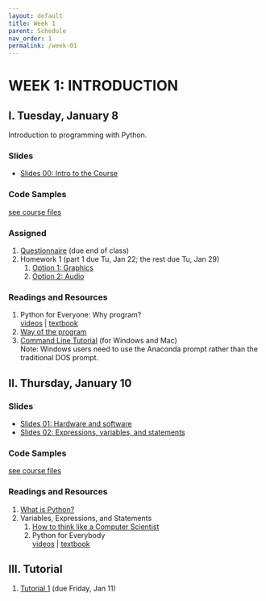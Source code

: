 ```yaml
---
layout: default
title: Week 1
parent: Schedule
nav_order: 1
permalink: /week-01
---
```


# WEEK 1: INTRODUCTION

## I. Tuesday, January 8
Introduction to programming with Python.
### Slides
* [Slides 00: Intro to the Course](https://docs.google.com/presentation/d/1lFtVbEGrP8PoTZlK-q6SpYLN_B8MDNcN0pBJ_lc7Yd8/edit?usp=sharing)

### Code Samples
[see course files](/winter2019/course-files/lectures/)

### Assigned 
1. <a href="https://goo.gl/forms/315BPme8lNKYGval1" target="_blank">Questionnaire</a> (due end of class)
2. Homework 1 (part 1 due Tu, Jan 22; the rest due Tu, Jan 29)
    1. [Option 1: Graphics](https://docs.google.com/document/d/1gg-lejsKe8fihtUsaEYC1I6zjBeWtKJRoCpKdLj8TJY/edit?usp=sharing)
    2. [Option 2: Audio](https://docs.google.com/document/d/1CJQSR8RVhv82PAg2b24oelNUZdmbQkuKuj58N9VeKP4/edit)

### Readings and Resources
1. Python for Everyone: Why program?<br>
[videos](https://www.py4e.com/lessons/intro) | [textbook](https://www.py4e.com/html3/01-intro)
2. [Way of the program](http://openbookproject.net/thinkcs/python/english3e/way_of_the_program.html)
3. [Command Line Tutorial](https://tutorial.djangogirls.org/en/intro_to_command_line/) (for Windows and Mac)<br>
Note: Windows users need to use the Anaconda prompt rather than the traditional DOS prompt.

## II. Thursday, January 10
### Slides
* [Slides 01: Hardware and software](https://docs.google.com/presentation/d/1EGelaCVvS-LME3W5p5KAGBmKWkYaCeWVdEVbUm7G1B0/edit?usp=sharing)
* [Slides 02: Expressions, variables, and statements](https://docs.google.com/presentation/d/1UJKMJ0hVKI1kEm3392xC3R9DvFPtPo3znLjbIhpHEpk/edit?usp=sharing)

### Code Samples
[see course files](/winter2019/course-files/lectures/)

### Readings and Resources
1. [What is Python?](http://interactivepython.org/courselib/static/thinkcspy/GeneralIntro/ThePythonProgrammingLanguage.html)
2. Variables, Expressions, and Statements
    1. [How to think like a Computer Scientist](https://www.py4e.com/lessons/memory)
    2. Python for Everybody<br>
  [videos](http://openbookproject.net/thinkcs/python/english3e/variables_expressions_statements.html) | [textbook](https://www.py4e.com/html3/02-variables)

## III. Tutorial
1. [Tutorial 1](https://docs.google.com/document/d/1D2Y6u2hZm2zdyLB9IRjrS-IKhDR1v65ZfgxYIVYc0Hk/edit?usp=sharing) (due Friday, Jan 11)